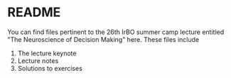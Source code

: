 # README

You can find files pertinent to the 26th IrBO summer camp lecture entitled "The Neuroscience of Decision Making" here. These files include

1. The lecture keynote
2. Lecture notes
3. Solutions to exercises
